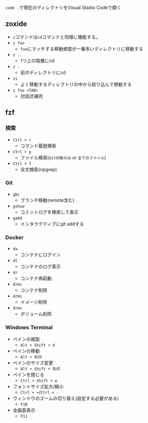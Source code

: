 
`code .`で現在のディレクトリをVisual Stadio Codeで開く

## zoxide

- `z`コマンドは`cd`コマンドと同様に機能する。
- `z foo`
  - `foo`にマッチする移動頻度が一番多いディレクトリに移動する
- `z ..`
  - 1つ上の階層にcd
- `z -`
  - 前のディレクトリにcd
- `zi`
  - よく移動するディレクトリの中から絞り込んで移動する
- `z foo <TAB>`
  - 対話式補完

## fzf

### 検索
- `Ctrl + r`
  - コマンド履歴検索
- `Ctrl + p`
  - ファイル検索(`Git対象のみ` or `全てのファイル`)
- `Ctrl + f`
  - 全文検索(ripgrep)

### Git

- `gbc`
  - ブランチ移動(remote含む)
- `gshow`
  - コミットログを検索して表示
- `gadd`
  - インタラクティブにgit addする

### Docker

- `da`
  - コンテナにログイン
- `dl`
  - コンテナのログ表示
- `dr`
  - コンテナ再起動
- `drmc`
  - コンテナ削除
- `drmi`
  - イメージ削除
- `drmv`
  - ボリューム削除

### Windows Terminal
- ペインの複製
    - `Alt + Shift + d`
- ペインの移動
    - `Alt + 矢印`
- ペインのサイズ変更
    - `Alt + Shift + 矢印`
- ペインを閉じる
    - `Ctrl + Shift + w`
- フォントサイズ拡大/縮小
    - `Ctrl + +`/`Ctrl + -`
- ウィンドウのズームの切り替え(設定する必要がある)
    - `F10`
- 全画面表示
    - `F11`

